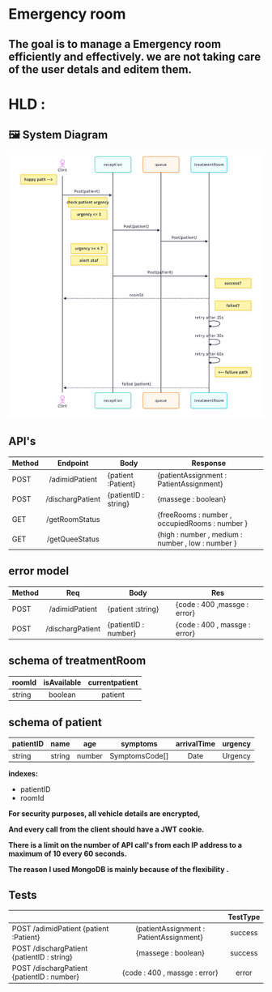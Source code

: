 # Emergency room

## The goal is to manage a Emergency room efficiently and effectively.  we are not taking care of the user detals and editem them.



# HLD :
## 🖼️ System Diagram
![This is an alt text.](./HLDdiagram.png)
<!-- ###### This is a Heading h6 -->

## API's

| Method | Endpoint      | Body                    | Response                |
| ------------- |:-------------:| -- | -- | 
|POST |/adimidPatient  |  {patient :Patient} | {patientAssignment : PatientAssignment}     |
| POST| /dischargPatient   | {patientID : string}   | {massege : boolean}     |
|GET |/getRoomStatus  |    | {freeRooms : number , occupiedRooms : number }    |
|GET |/getQueeStatus   |   | {high : number , medium : number , low : number }  |


## error model
| Method| Req | Body   | Res|
| ------------- |:-------------:| ----| ----|
|POST | /adimidPatient |   {patient :string} | {code : 400 ,massge : error}     |
| POST | /dischargPatient |    {patientID : number}   | {code : 400 , massge : error}     |

## schema of treatmentRoom
| roomId  | isAvailable |currentpatient |
| ------------- |:-------------:|:-------------:|
| string|   boolean  | patient| 
## schema of patient
| patientID  | name |age | symptoms | arrivalTime | urgency |
| ------------- |:-------------:|:-------------:| :-------------:|:-------------:| :-------------:|
| string|   string  | number| SymptomsCode[] |Date | Urgency




**indexes:**  
* patientID 
* roomId

**For security purposes, all vehicle details are encrypted,**  

__And every call from the client should have a JWT cookie.__

__There is a limit on the number of API call's from each IP address to a maximum of 10 every 60 seconds.__

__The reason I used MongoDB is mainly because of the flexibility .__

## Tests
|   | | TestType|
| ------------- |:-------------:|:-------------:|
|POST /adimidPatient    {patient :Patient} | {patientAssignment : PatientAssignment}      | success
| POST /dischargPatient    {patientID : string}   | {massege : boolean}     | success 
| POST /dischargPatient     {patientID : number}   | {code : 400 , massge : error}     | error